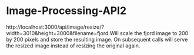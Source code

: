 # Image-Processing-API2
http://localhost:3000/api/image/resize/?width=3010&height=3000&filename=fjord Will scale the fjord image to 200 by 200 pixels and store the resulting image. On subsequent calls will serve the resized image instead of resizing the original again.
